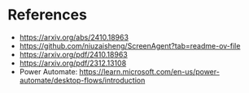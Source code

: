 # References
- https://arxiv.org/abs/2410.18963
- https://github.com/niuzaisheng/ScreenAgent?tab=readme-ov-file
- https://arxiv.org/pdf/2410.18963
- https://arxiv.org/pdf/2312.13108
- Power Automate: https://learn.microsoft.com/en-us/power-automate/desktop-flows/introduction